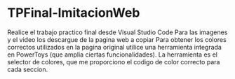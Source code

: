 # TPFinal-ImitacionWeb
Realice el trabajo practico final desde Visual Studio Code
Para las imagenes y el video los descargue de la pagina web a copiar
Para obtener los colores correctos utilizados en la pagina original utilice una herramienta integrada en PowerToys (que amplia ciertas funcionalidades). La herramienta es el selector de colores, que me proporciono el codigo de color correcto para cada seccion.

